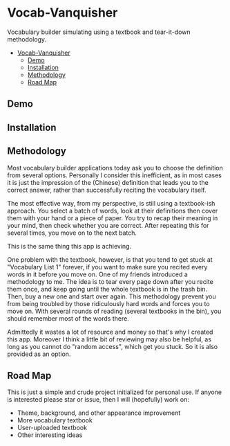 # Vocab-Vanquisher

Vocabulary builder simulating using a textbook and tear-it-down methodology.

- [Vocab-Vanquisher](#vocab-vanquisher)
  - [Demo](#demo)
  - [Installation](#installation)
  - [Methodology](#methodology)
  - [Road Map](#road-map)

## Demo

## Installation

## Methodology

Most vocabulary builder applications today ask you to choose
the definition from several options.
Personally I consider this inefficient, as in most cases it is just
the impression of the (Chinese) definition that leads you to the correct answer,
rather than successfully reciting the vocabulary itself.

The most effective way, from my perspective, is still using a textbook-ish approach.
You select a batch of words, look at their definitions then cover them with your hand
or a piece of paper.
You try to recap their meaning in your mind, then check whether you are correct.
After repeating this for several times, you move on to the next batch.

This is the same thing this app is achieving.

One problem with the textbook, however,
is that you tend to get stuck at "Vocabulary List 1" forever,
if you want to make sure you recited every words in it before you move on.
One of my friends introduced a methodology to me.
The idea is to tear every page down after you recite them once,
and keep going until the whole textbook is in the trash bin.
Then, buy a new one and start over again.
This methodology prevent you from being troubled by those ridiculously hard words and
forces you to move on.
With several rounds of reading (several textbooks in the bin),
you should remember most of the words there.

Admittedly it wastes a lot of resource and money so that's why
I created this app.
Moreover I think a little bit of reviewing may also be helpful,
as long as you cannot do "random access", which get you stuck.
So it is also provided as an option.

## Road Map

This is just a simple and crude project initialized for personal use.
If anyone is interested please star or issue, then I will (hopefully) work on:
- Theme, background, and other appearance improvement
- More vocabulary textbook
- User-uploaded textbook
- Other interesting ideas


